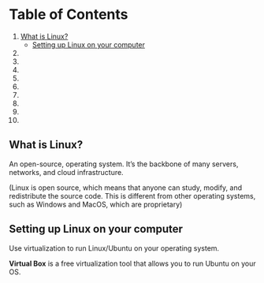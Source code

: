 # Table of Contents
1. [What is Linux?](#what-is-linux)
    - [Setting up Linux on your computer](#setting-up-linux-on-your-computer)
2. [](#)
3. [](#)
4. [](#)
5. [](#)
6. [](#)
7. [](#)  
8. [](#)
9. [](#)
10. [](#)







## What is Linux?

An open-source, operating system. It’s the backbone of many servers, networks, and cloud infrastructure.

(Linux is open source, which means that anyone can study, modify, and redistribute the source code. This is different from other operating systems, such as Windows and MacOS, which are proprietary)


## Setting up Linux on your computer

Use virtualization to run Linux/Ubuntu on your operating system.

**Virtual Box** is a free virtualization tool that allows you to run Ubuntu on your OS.
